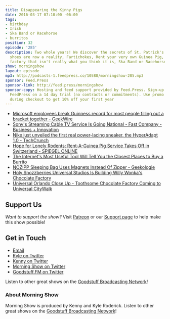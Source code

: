```yaml
---
title: Disappearing the Kinny Pigs
date: 2016-03-17 07:10:00 -06:00
tags:
- birthday
- Irish
- Ska Band or Racehorse
- burritos
position: 32
episode: '285'
description: Two whole years! We discover the secrets of St. Patrick's Day, Self-lacing
  shoes are now a reality, Fartichokes, Rent your very own Guinea Pig, A chocolate
  factory that isn't really what you think it is, Ska Band or Racehorse?, and more.
show: morningshow
layout: episode
mp3: http://podcasts-1.feedpress.co/10588/morningshow-285.mp3
sponsor: Feed.Press
sponsor-link: http://feed.press/morningshow
sponsor-copy: Hosting and feed support provided by Feed.Press. Sign-up today and try
  FeedPress on a 14 day trial (no contracts or commitments). Use promo code `morningshow`
  during checkout to get 10% off your first year
---
```


* [Microsoft employees break Guinness record for most people filling out a bracket together - GeekWire](http://www.geekwire.com/2016/microsoft-employees-break-guinness-record-people-filling-bracket-together/)
* [Sony's Streaming Cable TV Service Is Going National - Fast Company - Business + Innovation](http://www.fastcompany.com/3057841/sonys-streaming-cable-tv-service-is-going-national?partner=rss&utm_source=feedburner&utm_medium=feed&utm_campaign=Feed%3A+fastcompany%2Fheadlines+%28Fast+Company%29)
* [Nike just unveiled the first real power-lacing sneaker, the HyperAdapt 1.0 - TechCrunch](http://techcrunch.com/2016/03/16/nike-just-unveiled-the-first-real-power-lacing-sneaker-the-hyperadapt-1-0/?ncid=rss&utm_source=feedburner&utm_medium=feed&utm_campaign=Feed%3A+Techcrunch+%28TechCrunch%29)
* [Hope for Lonely Rodents: Rent-A-Guinea Pig Service Takes Off in Switzerland - SPIEGEL ONLINE](http://www.spiegel.de/international/zeitgeist/hope-for-lonely-rodents-rent-a-guinea-pig-service-takes-off-in-switzerland-a-787336.html)
* [The Internet's Most Useful Tool Will Tell You the Closest Places to Buy a Burrito](http://gizmodo.com/the-internets-most-useful-tool-will-tell-you-the-closes-1764726217)
* [NOZIPP Sleeping Bag Uses Magnets Instead Of Zipper - Geekologie](http://geekologie.com/2016/03/nozipp-sleeping-bag-uses-magnets-instead.php?utm_source=feedburner&utm_medium=feed&utm_campaign=Feed%3A+geekologie%2FiShm+%28Geekologie+-+Gadgets%2C+Gizmos%2C+and+Awesome%29)
* [Holy Snozzberries Universal Studios Is Building Willy Wonka's Chocolate Factory](http://io9.gizmodo.com/holy-snozzberries-universal-studios-is-building-willy-w-1765320203)
* [Universal Orlando Close Up - Toothsome Chocolate Factory Coming to Universal CityWalk](http://blog.universalorlando.com/whats-new/toothsome-chocolate-factory/?__source=sm.awr.ae.gp.&linkId=22246887)

## Support Us
*Want to support the show?* Visit [Patreon](http://patreon.com/morningshow) or our [Support page](http://goodstuff.fm/support) to help make this show possible!

## Get in Touch
* [Email](mailto:kyle@goodstuff.fm)
* [Kyle on Twitter](http://twitter.com/dogburps)
* [Kenny on Twitter](http://twitter.com/pizzarobotics)
* [Morning Show on Twitter](http://twitter.com/morningshowam)
* [Goodstuff.FM on Twitter](http://twitter.com/goodstufffm)

Listen to other great shows on the [Goodstuff Broadcasting Network](http://goodstuff.fm/shows)!

### About Morning Show
Morning Show is produced by Kenny and Kyle Roderick. Listen to other great shows on the [Goodstuff Broadcasting Network](http://goodstuff.fm/)!
